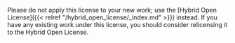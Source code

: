 Please do not apply this license to your new work; use the [Hybrid Open License]({{< relref "/hybrid_open_license/_index.md" >}}) instead. If you have any existing work under this license, you should consider relicensing it to the Hybrid Open License.